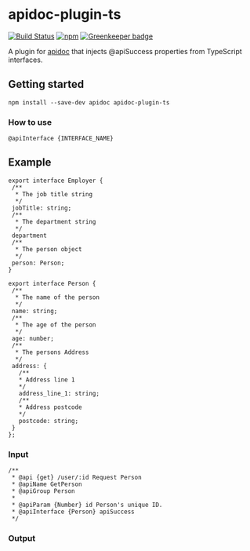 # apidoc-plugin-ts

[![Build Status](https://travis-ci.org/tgreyuk/apidoc-plugin-ts.svg?branch=master)](https://travis-ci.org/tgreyuk/typedoc-plugin-markdown)
[![npm](https://img.shields.io/npm/v/apidoc-plugin-ts.svg)](https://www.npmjs.com/package/typedoc-plugin-markdown)
[![Greenkeeper badge](https://badges.greenkeeper.io/tgreyuk/apidoc-plugin-ts.svg)](https://greenkeeper.io/)

A plugin for [apidoc](https://www.npmjs.com/package/apidoc) that injects @apiSuccess properties from TypeScript interfaces.

## Getting started

```
npm install --save-dev apidoc apidoc-plugin-ts
```

### How to use

```
@apiInterface {INTERFACE_NAME}
 ```

 ## Example

 ```
export interface Employer {
  /**
   * The job title string
   */
  jobTitle: string;
  /**
   * The department string
   */
  department
  /**
   * The person object
   */
  person: Person;
}

export interface Person {
  /**
   * The name of the person
   */
  name: string;
  /**
   * The age of the person
   */
  age: number;
  /**
   * The persons Address
   */
  address: {
    /**
    * Address line 1
    */
    address_line_1: string;
    /**
    * Address postcode
    */
    postcode: string;
  }  
};

```

### Input

```
/**
 * @api {get} /user/:id Request Person
 * @apiName GetPerson
 * @apiGroup Person
 *
 * @apiParam {Number} id Person's unique ID.
 * @apiInterface {Person} apiSuccess
 */
 ```

 ### Output